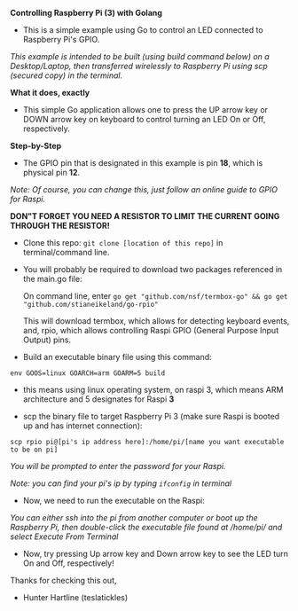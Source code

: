 **Controlling Raspberry Pi (3) with Golang**

- This is a simple example using Go to control an LED connected to Raspberry Pi's GPIO.

 *This example is intended to be built (using build command below) on a Desktop/Laptop,
then transferred wirelessly to Raspberry Pi using scp (secured copy) in the terminal.*  

**What it does, exactly**

- This simple Go application allows one to press the UP arrow key or DOWN arrow key on keyboard
to control turning an LED On or Off, respectively.

**Step-by-Step**

   - The GPIO pin that is designated in this example is pin **18**, which is physical pin **12**.
    
*Note: Of course, you can change this, just follow an online guide to GPIO for Raspi.*

   **DON"T FORGET YOU NEED A RESISTOR TO LIMIT THE CURRENT GOING THROUGH THE RESISTOR!**

   - Clone this repo: `git clone [location of this repo]` in terminal/command line.
   
   - You will probably be required to download two packages referenced in the main.go file:
   
     On command line, enter ``go get "github.com/nsf/termbox-go" && go get "github.com/stianeikeland/go-rpio"``
   
     This will download termbox, which allows for detecting keyboard events, and, rpio, which allows controlling      Raspi GPIO (General Purpose Input Output) pins. 
   
   - Build an executable binary file using this command:

    env GOOS=linux GOARCH=arm GOARM=5 build

   - this means using linux operating system, on raspi 3, which means ARM architecture and 5 designates for Raspi **3**

   - scp the binary file to target Raspberry Pi 3 (make sure Raspi is booted up and has internet connection):

    scp rpio pi@[pi's ip address here]:/home/pi/[name you want executable to be on pi]

   *You will be prompted to enter the password for your Raspi.*

   *Note: you can find your pi's ip by typing `ifconfig` in terminal*

   - Now, we need to run the executable on the Raspi:

*You can either ssh into the pi from another computer or boot up the Raspberry Pi, then double-click the executable file found at /home/pi/ and select Execute From Terminal*

   - Now, try pressing Up arrow key and Down arrow key to see the LED turn On and Off, respectively!

   Thanks for checking this out,

   - Hunter Hartline (teslatickles)
